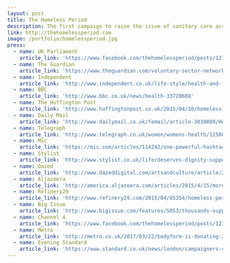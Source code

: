 ```yaml
---
layout: post
title: The Homeless Period
description: The first campaign to raise the issue of sanitary care access for homeless women. Now run by supporters around the world.
link: http://thehomelessperiod.com
image: /portfolio/homelessperiod.jpg
press:
  - name: UK Parliament
    article_link: 'https://www.facebook.com/thehomelessperiod/posts/1211915425541708'
  - name: The Guardian
    article_link: 'https://www.theguardian.com/voluntary-sector-network/2015/jun/05/homeless-period-tampon-or-food-campaign-of-the-month'
  - name: Independent
    article_link: 'http://www.independent.co.uk/life-style/health-and-families/health-news/homeless-should-be-given-period-products-for-free-by-shelters-and-charities-say-campaigners-10167627.html'
  - name: BBC
    article_link: 'http://www.bbc.co.uk/news/health-33720608'
  - name: The Huffington Post
    article_link: 'http://www.huffingtonpost.co.uk/2015/04/10/homeless-period-women_n_6991340.html'
  - name: Daily Mail
    article_link: 'http://www.dailymail.co.uk/femail/article-3038089/Homeless-period-campaign-highlights-monthly-misery-women-streets.html'
  - name: Telegraph
    article_link: 'http://www.telegraph.co.uk/women/womens-health/11508497/TheHomelessPeriod-Campaign-for-homeless-women-to-have-free-tampons.html'
  - name: Mic
    article_link: 'https://mic.com/articles/114242/one-powerful-hashtag-exposes-a-unique-problem-for-homeless-women'
  - name: Stylist
    article_link: 'http://www.stylist.co.uk/life/deserves-dignity-supporters-raise-money-for-woman-fined-stealing-tampons-australia'
  - name: Dazed
    article_link: 'http://www.dazeddigital.com/artsandculture/article/27218/1/why-the-tampon-tax-matters-to-homeless-women'
  - name: Aljazeera
    article_link: 'http://america.aljazeera.com/articles/2015/4/15/more-pads-for-homeless-women-help.html'
  - name: Refinery29
    article_link: 'http://www.refinery29.com/2015/04/85354/homeless-period-london-petition'
  - name: Big Issue
    article_link: 'http://www.bigissue.com/features/5053/thousands-support-campaign-for-homeless-women-to-have-free-tampons'
  - name: Channel 4
    article_link: 'https://www.facebook.com/thehomelessperiod/posts/1211915425541708'
  - name: Metro
    article_link: 'http://metro.co.uk/2017/03/22/bodyform-is-donating-200000-packs-of-sanitary-protection-to-help-fight-period-poverty-6526038/'
  - name: Evening Standard
    article_link: 'https://www.standard.co.uk/news/london/campaigners-call-on-government-to-provide-funding-for-free-sanitary-products-for-the-homeless-10179548.html'
---
```

